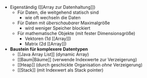 - Eigenständig ([[Array zur Datenhaltung]])
	- Für Daten, die weitgehend statisch sind
		- wie oft wechseln die Daten
	- Für Daten mit _überschaubarer_ Maximalgröße
		- wird weniger Speicher blockiert
	- Für mathematische Objekte (mit fester Dimensionsgröße)
		- Vektoren (1d [[Array]])
		- Matrix (2d [[Array]])
- **Baustein für komplexere Datentypen**
	- [[Java Array List]] (dynamic Array)
	- [[Baum|Bäume]] (verwende Indexwerte zur Verzeigerung)
	- [[Heap]] (durch geschickte Organisation _ohne_ Verzeigerung)
	- [[Stack]] (mit Indexwert als Stack pointer)